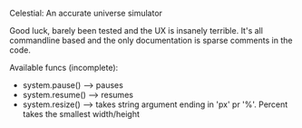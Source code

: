 Celestial: An accurate universe simulator

Good luck, barely been tested and the UX is insanely terrible. 
It's all commandline based and the only documentation is sparse comments in the code.

Available funcs (incomplete):
* system.pause() --> pauses
* system.resume() --> resumes
* system.resize() --> takes string argument ending in 'px' pr '%'. Percent takes the smallest width/height
